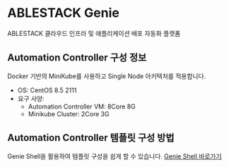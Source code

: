 # ABLESTACK Genie
ABLESTACK 클라우드 인프라 및 애플리케이션 배포 자동화 플랫폼

## Automation Controller 구성 정보
Docker 기반의 MiniKube를 사용하고 Single Node 아키텍처를 적용합니다.
- OS: CentOS 8.5 2111
- 요구 사양:
  - Automation Controller VM: 8Core 8G
  - Minikube Cluster: 2Core 3G


## Automation Controller 템플릿 구성 방법
Genie Shell을 활용하여 템플릿 구성을 쉽게 할 수 있습니다. [Genie Shell 바로가기](./genie_shell/)